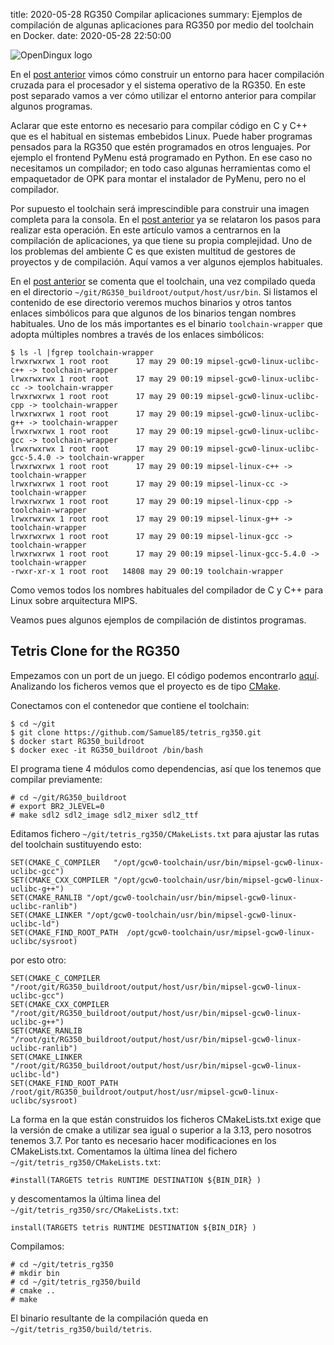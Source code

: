 title: 2020-05-28 RG350 Compilar aplicaciones
summary: Ejemplos de compilación de algunas aplicaciones para RG350 por medio del toolchain en Docker.
date: 2020-05-28 22:50:00

![OpenDingux logo](/images/posts/rg350_compile/logo.png)

En el [post anterior](/2020-05-25-rg350_docker_buildroot.html) vimos cómo construir un entorno para hacer compilación cruzada para el procesador y el sistema operativo de la RG350. En este post separado vamos a ver cómo utilizar el entorno anterior para compilar algunos programas.

Aclarar que este entorno es necesario para compilar código en C y C++ que es el habitual en sistemas embebidos Linux. Puede haber programas pensados para la RG350 que estén programados en otros lenguajes. Por ejemplo el frontend PyMenu está programado en Python. En ese caso no necesitamos un compilador; en todo caso algunas herramientas como el empaquetador de OPK para montar el instalador de PyMenu, pero no el compilador.

Por supuesto el toolchain será imprescindible para construir una imagen completa para la consola. En el [post anterior](/2020-05-25-rg350_docker_buildroot.html) ya se relataron los pasos para realizar esta operación. En este artículo vamos a centrarnos en la compilación de aplicaciones, ya que tiene su propia complejidad. Uno de los problemas del ambiente C es que existen multitud de gestores de proyectos y de compilación. Aquí vamos a ver algunos ejemplos habituales.

En el [post anterior](/2020-05-25-rg350_docker_buildroot.html) se comenta que el toolchain, una vez compilado queda en el directorio `~/git/RG350_buildroot/output/host/usr/bin`. Si listamos el contenido de ese directorio veremos muchos binarios y otros tantos enlaces simbólicos para que algunos de los binarios tengan nombres habituales. Uno de los más importantes es el binario `toolchain-wrapper` que adopta múltiples nombres a través de los enlaces simbólicos:

```
$ ls -l |fgrep toolchain-wrapper
lrwxrwxrwx 1 root root      17 may 29 00:19 mipsel-gcw0-linux-uclibc-c++ -> toolchain-wrapper
lrwxrwxrwx 1 root root      17 may 29 00:19 mipsel-gcw0-linux-uclibc-cc -> toolchain-wrapper
lrwxrwxrwx 1 root root      17 may 29 00:19 mipsel-gcw0-linux-uclibc-cpp -> toolchain-wrapper
lrwxrwxrwx 1 root root      17 may 29 00:19 mipsel-gcw0-linux-uclibc-g++ -> toolchain-wrapper
lrwxrwxrwx 1 root root      17 may 29 00:19 mipsel-gcw0-linux-uclibc-gcc -> toolchain-wrapper
lrwxrwxrwx 1 root root      17 may 29 00:19 mipsel-gcw0-linux-uclibc-gcc-5.4.0 -> toolchain-wrapper
lrwxrwxrwx 1 root root      17 may 29 00:19 mipsel-linux-c++ -> toolchain-wrapper
lrwxrwxrwx 1 root root      17 may 29 00:19 mipsel-linux-cc -> toolchain-wrapper
lrwxrwxrwx 1 root root      17 may 29 00:19 mipsel-linux-cpp -> toolchain-wrapper
lrwxrwxrwx 1 root root      17 may 29 00:19 mipsel-linux-g++ -> toolchain-wrapper
lrwxrwxrwx 1 root root      17 may 29 00:19 mipsel-linux-gcc -> toolchain-wrapper
lrwxrwxrwx 1 root root      17 may 29 00:19 mipsel-linux-gcc-5.4.0 -> toolchain-wrapper
-rwxr-xr-x 1 root root   14808 may 29 00:19 toolchain-wrapper
```

Como vemos todos los nombres habituales del compilador de C y C++ para Linux sobre arquitectura MIPS.

Veamos pues algunos ejemplos de compilación de distintos programas.

## Tetris Clone for the RG350

Empezamos con un port de un juego. El código podemos encontrarlo [aquí](https://github.com/Samuel85/tetris_rg350). Analizando los ficheros vemos que el proyecto es de tipo [CMake](https://cmake.org/).

Conectamos con el contenedor que contiene el toolchain:

```
$ cd ~/git
$ git clone https://github.com/Samuel85/tetris_rg350.git
$ docker start RG350_buildroot
$ docker exec -it RG350_buildroot /bin/bash
```

El programa tiene 4 módulos como dependencias, así que los tenemos que compilar previamente:

```
# cd ~/git/RG350_buildroot
# export BR2_JLEVEL=0
# make sdl2 sdl2_image sdl2_mixer sdl2_ttf
```

Editamos fichero `~/git/tetris_rg350/CMakeLists.txt` para ajustar las rutas del toolchain sustituyendo esto:

```
SET(CMAKE_C_COMPILER   "/opt/gcw0-toolchain/usr/bin/mipsel-gcw0-linux-uclibc-gcc")
SET(CMAKE_CXX_COMPILER "/opt/gcw0-toolchain/usr/bin/mipsel-gcw0-linux-uclibc-g++")
SET(CMAKE_RANLIB "/opt/gcw0-toolchain/usr/bin/mipsel-gcw0-linux-uclibc-ranlib")
SET(CMAKE_LINKER "/opt/gcw0-toolchain/usr/bin/mipsel-gcw0-linux-uclibc-ld")
SET(CMAKE_FIND_ROOT_PATH  /opt/gcw0-toolchain/usr/mipsel-gcw0-linux-uclibc/sysroot)
```

por esto otro:

```
SET(CMAKE_C_COMPILER   "/root/git/RG350_buildroot/output/host/usr/bin/mipsel-gcw0-linux-uclibc-gcc")
SET(CMAKE_CXX_COMPILER "/root/git/RG350_buildroot/output/host/usr/bin/mipsel-gcw0-linux-uclibc-g++")
SET(CMAKE_RANLIB "/root/git/RG350_buildroot/output/host/usr/bin/mipsel-gcw0-linux-uclibc-ranlib")
SET(CMAKE_LINKER "/root/git/RG350_buildroot/output/host/usr/bin/mipsel-gcw0-linux-uclibc-ld")
SET(CMAKE_FIND_ROOT_PATH  /root/git/RG350_buildroot/output/host/usr/mipsel-gcw0-linux-uclibc/sysroot)
```

La forma en la que están construidos los ficheros CMakeLists.txt exige que la versión de cmake a utilizar sea igual o superior a la 3.13, pero nosotros tenemos 3.7. Por tanto es necesario hacer modificaciones en los CMakeLists.txt. Comentamos la última línea del fichero `~/git/tetris_rg350/CMakeLists.txt`:

```
#install(TARGETS tetris RUNTIME DESTINATION ${BIN_DIR} )
```

y descomentamos la última linea del `~/git/tetris_rg350/src/CMakeLists.txt`:

```
install(TARGETS tetris RUNTIME DESTINATION ${BIN_DIR} )
```

Compilamos:

```
# cd ~/git/tetris_rg350
# mkdir bin
# cd ~/git/tetris_rg350/build
# cmake ..
# make
```

El binario resultante de la compilación queda en `~/git/tetris_rg350/build/tetris`.
